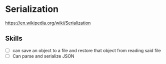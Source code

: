# Serialization

https://en.wikipedia.org/wiki/Serialization


## Skills

- [ ] can save an object to a file and restore that object from reading said file
- [ ] Can parse and serialize JSON
